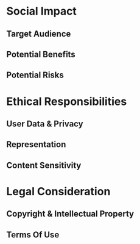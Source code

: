 # Social Impact

## Target Audience

## Potential Benefits

## Potential Risks

# Ethical Responsibilities

## User Data & Privacy

## Representation

## Content Sensitivity

# Legal Consideration

## Copyright & Intellectual Property

## Terms Of Use